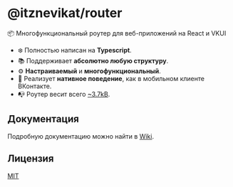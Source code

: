 # @itznevikat/router
📦 Многофункциональный роутер для веб-приложений на React и VKUI

- ❄️ Полностью написан на **Typescript**.
- 📚 Поддерживает **абсолютно любую структуру**.
- ⚙️ **Настраиваемый** и **многофункциональный**.
- 📍 Реализует **нативное поведение**, как в мобильном клиенте ВКонтакте.
- 📭 Роутер весит всего [~3.7kB](https://bundlephobia.com/package/@itznevikat/router@0.1.0-beta12).

## Документация
Подробную документацию можно найти в [Wiki](https://github.com/ItzNeviKat/router/wiki).

## Лицензия
[MIT](LICENSE)
